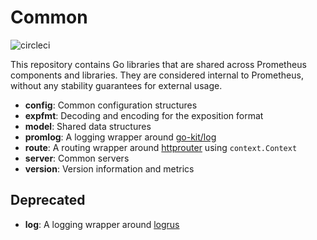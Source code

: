 # Common
![circleci](https://circleci.com/gh/prometheus/common/tree/main.svg?style=shield)

This repository contains Go libraries that are shared across Prometheus
components and libraries. They are considered internal to Prometheus, without
any stability guarantees for external usage.

* **config**: Common configuration structures
* **expfmt**: Decoding and encoding for the exposition format
* **model**: Shared data structures
* **promlog**: A logging wrapper around [go-kit/log](https://github.com/go-kit/kit/tree/master/log)
* **route**: A routing wrapper around [httprouter](https://github.com/julienschmidt/httprouter) using `context.Context`
* **server**: Common servers
* **version**: Version information and metrics

## Deprecated
* **log**: A logging wrapper around [logrus](https://github.com/sirupsen/logrus)
